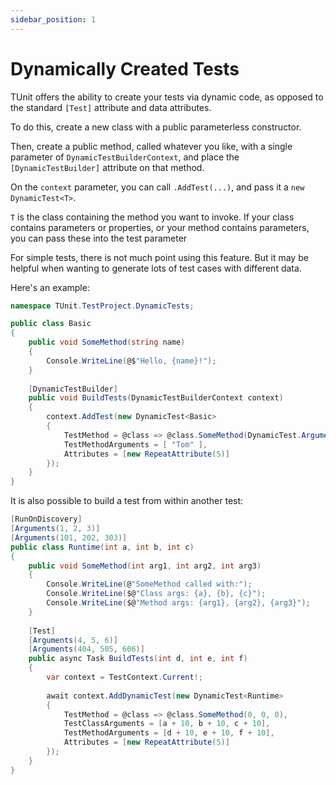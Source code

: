 ```yaml
---
sidebar_position: 1
---
```


# Dynamically Created Tests

TUnit offers the ability to create your tests via dynamic code, as opposed to the standard `[Test]` attribute and data attributes.

To do this, create a new class with a public parameterless constructor.

Then, create a public method, called whatever you like, with a single parameter of `DynamicTestBuilderContext`, and place the `[DynamicTestBuilder]` attribute on that method.

On the `context` parameter, you can call `.AddTest(...)`, and pass it a `new DynamicTest<T>`.

`T` is the class containing the method you want to invoke.
If your class contains parameters or properties, or your method contains parameters, you can pass these into the test parameter

For simple tests, there is not much point using this feature. But it may be helpful when wanting to generate lots of test cases with different data.

Here's an example:

```csharp
namespace TUnit.TestProject.DynamicTests;

public class Basic
{
    public void SomeMethod(string name)
    {
        Console.WriteLine(@$"Hello, {name}!");
    }
    
    [DynamicTestBuilder]
    public void BuildTests(DynamicTestBuilderContext context)
    {
        context.AddTest(new DynamicTest<Basic>
        {
            TestMethod = @class => @class.SomeMethod(DynamicTest.Argument<string>()),
            TestMethodArguments = [ "Tom" ],
            Attributes = [new RepeatAttribute(5)]
        });
    }
}
```

It is also possible to build a test from within another test:

```csharp
[RunOnDiscovery]
[Arguments(1, 2, 3)]
[Arguments(101, 202, 303)]
public class Runtime(int a, int b, int c)
{
    public void SomeMethod(int arg1, int arg2, int arg3)
    {
        Console.WriteLine(@"SomeMethod called with:");
        Console.WriteLine($@"Class args: {a}, {b}, {c}");
        Console.WriteLine($@"Method args: {arg1}, {arg2}, {arg3}");
    }
    
    [Test]
    [Arguments(4, 5, 6)]
    [Arguments(404, 505, 606)]
    public async Task BuildTests(int d, int e, int f)
    {
        var context = TestContext.Current!;
        
        await context.AddDynamicTest(new DynamicTest<Runtime>
        {
            TestMethod = @class => @class.SomeMethod(0, 0, 0),
            TestClassArguments = [a + 10, b + 10, c + 10],
            TestMethodArguments = [d + 10, e + 10, f + 10],
            Attributes = [new RepeatAttribute(5)]
        });
    }
}
```